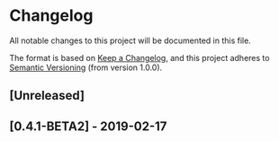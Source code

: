 # Changelog
All notable changes to this project will be documented in this file.

The format is based on [Keep a Changelog](https://keepachangelog.com/en/1.0.0/),
and this project adheres to [Semantic Versioning](https://semver.org/spec/v2.0.0.html) (from  version 1.0.0).


## [Unreleased]
## [0.4.1-BETA2] - 2019-02-17
